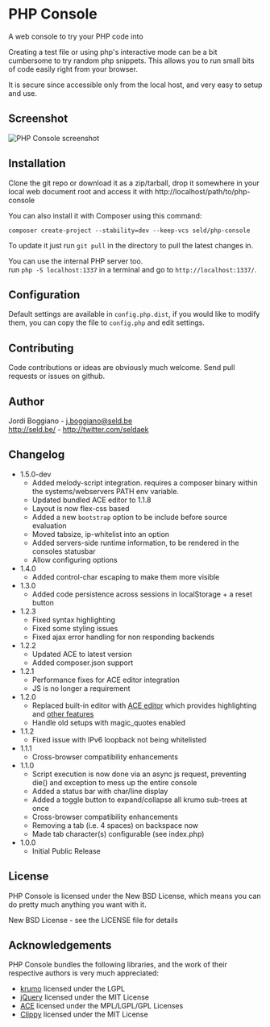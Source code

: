 PHP Console
===========

A web console to try your PHP code into

Creating a test file or using php's interactive mode can be a bit cumbersome
to try random php snippets. This allows you to run small bits of code easily
right from your browser.

It is secure since accessible only from the local host, and very easy to
setup and use.

Screenshot
----------

<img src="http://seld.be/_misc/php-console.png" alt="PHP Console screenshot" border="0" />

Installation
------------

Clone the git repo or download it as a zip/tarball, drop it somewhere in your
local web document root and access it with http://localhost/path/to/php-console

You can also install it with Composer using this command:

    composer create-project --stability=dev --keep-vcs seld/php-console

To update it just run `git pull` in the directory to pull the latest changes in.

You can use the internal PHP server too.  
run `php -S localhost:1337` in a terminal and go to `http://localhost:1337/`.

Configuration
-------------

Default settings are available in `config.php.dist`, if you would like to modify
them, you can copy the file to `config.php` and edit settings.

Contributing
------------

Code contributions or ideas are obviously much welcome. Send pull requests or issues on github.

Author
------

Jordi Boggiano - <j.boggiano@seld.be><br />
<http://seld.be/> - <http://twitter.com/seldaek>

Changelog
---------

- 1.5.0-dev
  - Added melody-script integration. requires a composer binary within the systems/webservers PATH env variable.
  - Updated bundled ACE editor to 1.1.8
  - Layout is now flex-css based
  - Added a new `bootstrap` option to be include before source evaluation
  - Moved tabsize, ip-whitelist into an option
  - Added servers-side runtime information, to be rendered in the consoles statusbar
  - Allow configuring options
- 1.4.0
  - Added control-char escaping to make them more visible
- 1.3.0
  - Added code persistence across sessions in localStorage + a reset button
- 1.2.3
  - Fixed syntax highlighting
  - Fixed some styling issues
  - Fixed ajax error handling for non responding backends
- 1.2.2
  - Updated ACE to latest version
  - Added composer.json support
- 1.2.1
  - Performance fixes for ACE editor integration
  - JS is no longer a requirement
- 1.2.0
  - Replaced built-in editor with [ACE editor](http://ace.ajax.org/) which provides highlighting and
    [other features](https://github.com/ajaxorg/ace/wiki/Default-Keyboard-Shortcuts)
  - Handle old setups with magic_quotes enabled
- 1.1.2
  - Fixed issue with IPv6 loopback not being whitelisted
- 1.1.1
  - Cross-browser compatibility enhancements
- 1.1.0
  - Script execution is now done via an async js request, preventing die() and exception to mess up the entire console
  - Added a status bar with char/line display
  - Added a toggle button to expand/collapse all krumo sub-trees at once
  - Cross-browser compatibility enhancements
  - Removing a tab (i.e. 4 spaces) on backspace now
  - Made tab character(s) configurable (see index.php)
- 1.0.0
  - Initial Public Release

License
-------

PHP Console is licensed under the New BSD License, which means you can do pretty much anything you want with it.

New BSD License - see the LICENSE file for details

Acknowledgements
----------------

PHP Console bundles the following libraries, and the work of their respective authors is very much appreciated:

- [krumo](http://krumo.sourceforge.net/) licensed under the LGPL
- [jQuery](http://jquery.com) licensed under the MIT License
- [ACE](http://ace.ajax.org/) licensed under the MPL/LGPL/GPL Licenses
- [Clippy](https://github.com/mojombo/clippy) licensed under the MIT License
